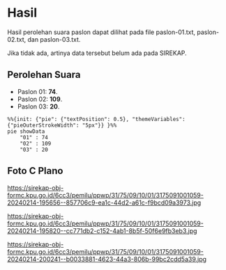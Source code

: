 # Hasil

Hasil perolehan suara paslon dapat dilihat pada file paslon-01.txt, paslon-02.txt, dan paslon-03.txt.

Jika tidak ada, artinya data tersebut belum ada pada SIREKAP.

## Perolehan Suara

 * Paslon 01: **74**.
 * Paslon 02: **109**.
 * Paslon 03: **20**.

```mermaid
%%{init: {"pie": {"textPosition": 0.5}, "themeVariables": {"pieOuterStrokeWidth": "5px"}} }%%
pie showData
    "01" : 74
    "02" : 109
    "03" : 20
```
## Foto C Plano

https://sirekap-obj-formc.kpu.go.id/6cc3/pemilu/ppwp/31/75/09/10/01/3175091001059-20240214-195656--857706c9-ea1c-44d2-a61c-f9bcd09a3973.jpg

https://sirekap-obj-formc.kpu.go.id/6cc3/pemilu/ppwp/31/75/09/10/01/3175091001059-20240214-195820--cc771db2-c152-4ab1-8b5f-50f6e9fb3eb3.jpg

https://sirekap-obj-formc.kpu.go.id/6cc3/pemilu/ppwp/31/75/09/10/01/3175091001059-20240214-200241--b0033881-4623-44a3-806b-99bc2cdd5a39.jpg
